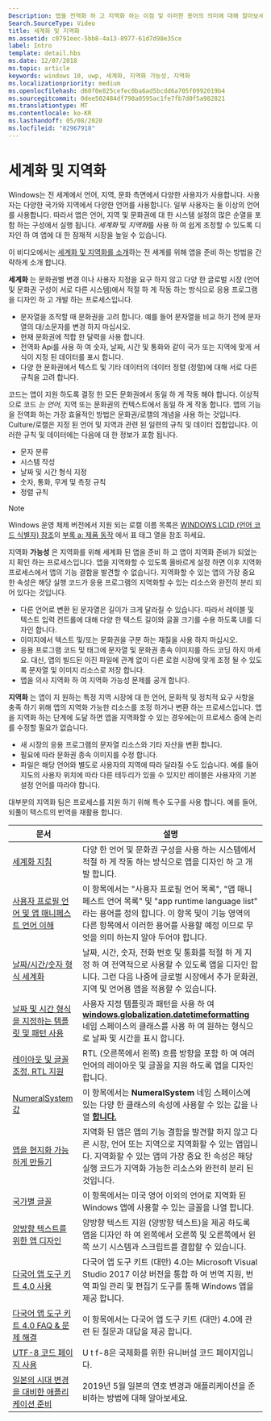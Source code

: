 ```yaml
---
Description: 앱을 전역화 하 고 지역화 하는 이점 및 이러한 용어의 의미에 대해 알아보세요.
Search.SourceType: Video
title: 세계화 및 지역화
ms.assetid: c0791eec-5bb8-4a13-8977-61d7d98e35ce
label: Intro
template: detail.hbs
ms.date: 12/07/2018
ms.topic: article
keywords: windows 10, uwp, 세계화, 지역화 가능성, 지역화
ms.localizationpriority: medium
ms.openlocfilehash: d60f0e825cefec0ba6ad5bcdd6a705f0992019b4
ms.sourcegitcommit: 0dee502484df798a0595ac1fe7fb7d0f5a982821
ms.translationtype: MT
ms.contentlocale: ko-KR
ms.lasthandoff: 05/08/2020
ms.locfileid: "82967918"
---
```

# <a name="globalization-and-localization"></a>세계화 및 지역화

Windows는 전 세계에서 언어, 지역, 문화 측면에서 다양한 사용자가 사용합니다. 사용자는 다양한 국가와 지역에서 다양한 언어를 사용합니다. 일부 사용자는 둘 이상의 언어를 사용합니다. 따라서 앱은 언어, 지역 및 문화권에 대 한 시스템 설정의 많은 순열을 포함 하는 구성에서 실행 됩니다. *세계화* 및 *지역화*를 사용 하 여 쉽게 조정할 수 있도록 디자인 하 여 앱에 대 한 잠재적 시장을 높일 수 있습니다.

이 비디오에서는 [세계화 및 지역화를 소개](https://channel9.msdn.com/Blogs/One-Dev-Minute/Introduction-to-globalization-and-localization)하는 전 세계를 위해 앱을 준비 하는 방법을 간략하게 소개 합니다.

**세계화** 는 문화권별 변경 이나 사용자 지정을 요구 하지 않고 다양 한 글로벌 시장 (언어 및 문화권 구성이 서로 다른 시스템)에서 적절 하 게 작동 하는 방식으로 응용 프로그램을 디자인 하 고 개발 하는 프로세스입니다.

- 문자열을 조작할 때 문화권을 고려 합니다. 예를 들어 문자열을 비교 하기 전에 문자열의 대/소문자를 변경 하지 마십시오.
- 현재 문화권에 적합 한 달력을 사용 합니다.
- 전역화 Api를 사용 하 여 숫자, 날짜, 시간 및 통화와 같이 국가 또는 지역에 맞게 서식이 지정 된 데이터를 표시 합니다.
- 다양 한 문화권에서 텍스트 및 기타 데이터의 데이터 정렬 (정렬)에 대해 서로 다른 규칙을 고려 합니다.

코드는 앱이 지원 하도록 결정 한 모든 문화권에서 동일 하 게 작동 해야 합니다. 이상적으로 코드 *는 언어,* 지역 또는 문화권의 컨텍스트에서 동일 하 게 작동 합니다. 앱의 기능을 전역화 하는 가장 효율적인 방법은 문화권/로캘의 개념을 사용 하는 것입니다. Culture/로캘은 지정 된 언어 및 지역과 관련 된 일련의 규칙 및 데이터 집합입니다. 이러한 규칙 및 데이터에는 다음에 대 한 정보가 포함 됩니다.

- 문자 분류
- 시스템 작성
- 날짜 및 시간 형식 지정
- 숫자, 통화, 무게 및 측정 규칙
- 정렬 규칙

>[!NOTE]
> Windows 운영 체제 버전에서 지원 되는 로캘 이름 목록은 [WINDOWS LCID (언어 코드 식별자) 참조](https://docs.microsoft.com/openspecs/windows_protocols/ms-lcid/70feba9f-294e-491e-b6eb-56532684c37f)의 [부록 a: 제품 동작](https://docs.microsoft.com/openspecs/windows_protocols/ms-lcid/a9eac961-e77d-41a6-90a5-ce1a8b0cdb9c) 에서 표 태그 열을 참조 하세요.

지역화 **가능성** 은 지역화를 위해 세계화 된 앱을 준비 하 고 앱이 지역화 준비가 되었는지 확인 하는 프로세스입니다. 앱을 지역화할 수 있도록 올바르게 설정 하면 이후 지역화 프로세스에서 앱의 기능 결함을 발견할 수 없습니다. 지역화할 수 있는 앱의 가장 중요 한 속성은 해당 실행 코드가 응용 프로그램의 지역화할 수 있는 리소스와 완전히 분리 되어 있다는 것입니다.

- 다른 언어로 변환 된 문자열은 길이가 크게 달라질 수 있습니다. 따라서 레이블 및 텍스트 입력 컨트롤에 대해 다양 한 텍스트 길이와 글꼴 크기를 수용 하도록 UI를 디자인 합니다.
- 이미지에서 텍스트 및/또는 문화권을 구분 하는 재질을 사용 하지 마십시오.
- 응용 프로그램 코드 및 태그에 문자열 및 문화권 종속 이미지를 하드 코딩 하지 마세요. 대신, 앱의 빌드된 이진 파일에 관계 없이 다른 로컬 시장에 맞게 조정 될 수 있도록 문자열 및 이미지 리소스로 저장 합니다.
- 앱을 의사 지역화 하 여 지역화 가능성 문제를 공개 합니다.

**지역화** 는 앱이 지 원하는 특정 지역 시장에 대 한 언어, 문화적 및 정치적 요구 사항을 충족 하기 위해 앱의 지역화 가능한 리소스를 조정 하거나 변환 하는 프로세스입니다. 앱을 지역화 하는 단계에 도달 하면 앱을 지역화할 수 있는 경우에는이 프로세스 중에 논리를 수정할 필요가 없습니다.

- 새 시장의 응용 프로그램의 문자열 리소스와 기타 자산을 변환 합니다.
- 필요에 따라 문화권 종속 이미지를 수정 합니다.
- 파일은 해당 언어와 별도로 사용자의 지역에 따라 달라질 수도 있습니다. 예를 들어 지도의 사용자 위치에 따라 다른 테두리가 있을 수 있지만 레이블은 사용자의 기본 설정 언어를 따라야 합니다.

대부분의 지역화 팀은 프로세스를 지원 하기 위해 특수 도구를 사용 합니다. 예를 들어, 되풀이 텍스트의 번역을 재활용 합니다.

| 문서 | 설명 |
|---------|-------------|
| [세계화 지침](guidelines-and-checklist-for-globalizing-your-app.md) | 다양 한 언어 및 문화권 구성을 사용 하는 시스템에서 적절 하 게 작동 하는 방식으로 앱을 디자인 하 고 개발 합니다. |
| [사용자 프로필 언어 및 앱 매니페스트 언어 이해](manage-language-and-region.md) | 이 항목에서는 "사용자 프로필 언어 목록", "앱 매니페스트 언어 목록" 및 "app runtime language list" 라는 용어를 정의 합니다. 이 항목 및이 기능 영역의 다른 항목에서 이러한 용어를 사용할 예정 이므로 무엇을 의미 하는지 알아 두어야 합니다. |
| [날짜/시간/숫자 형식 세계화](use-global-ready-formats.md) | 날짜, 시간, 숫자, 전화 번호 및 통화를 적절 하 게 지정 하 여 전역적으로 사용할 수 있도록 앱을 디자인 합니다. 그런 다음 나중에 글로벌 시장에서 추가 문화권, 지역 및 언어용 앱을 적용할 수 있습니다. |
| [날짜 및 시간 형식을 지정하는 템플릿 및 패턴 사용](use-patterns-to-format-dates-and-times.md) | 사용자 지정 템플릿과 패턴을 사용 하 여 [**windows.globalization.datetimeformatting**](/uwp/api/windows.globalization.datetimeformatting?branch=live) 네임 스페이스의 클래스를 사용 하 여 원하는 형식으로 날짜 및 시간을 표시 합니다. |
| [레이아웃 및 글꼴 조정, RTL 지원](adjust-layout-and-fonts--and-support-rtl.md) | RTL (오른쪽에서 왼쪽) 흐름 방향을 포함 하 여 여러 언어의 레이아웃 및 글꼴을 지원 하도록 앱을 디자인 합니다. |
| [NumeralSystem 값](glob-numeralsystem-values.md) | 이 항목에서는 **NumeralSystem** 네임 스페이스에 있는 다양 한 클래스의 속성에 사용할 수 있는 값을 나열 [**합니다.**](/uwp/api/windows.globalization?branch=live) |
| [앱을 현지화 가능하게 만들기](prepare-your-app-for-localization.md) | 지역화 된 앱은 앱의 기능 결함을 발견할 하지 않고 다른 시장, 언어 또는 지역으로 지역화할 수 있는 앱입니다. 지역화할 수 있는 앱의 가장 중요 한 속성은 해당 실행 코드가 지역화 가능한 리소스와 완전히 분리 된 것입니다. |
| [국가별 글꼴](loc-international-fonts.md) | 이 항목에서는 미국 영어 이외의 언어로 지역화 된 Windows 앱에 사용할 수 있는 글꼴을 나열 합니다. |
| [양방향 텍스트를 위한 앱 디자인](design-for-bidi-text.md) | 양방향 텍스트 지원 (양방향 텍스트)을 제공 하도록 앱을 디자인 하 여 왼쪽에서 오른쪽 및 오른쪽에서 왼쪽 쓰기 시스템과 스크립트를 결합할 수 있습니다. |
| [다국어 앱 도구 키트 4.0 사용](use-mat.md) | 다국어 앱 도구 키트 (대만) 4.0는 Microsoft Visual Studio 2017 이상 버전을 통합 하 여 번역 지원, 번역 파일 관리 및 편집기 도구를 통해 Windows 앱을 제공 합니다. |
| [다국어 앱 도구 키트 4.0 FAQ & 문제 해결](mat-faq-troubleshooting.md) | 이 항목에서는 다국어 앱 도구 키트 (대만) 4.0에 관련 된 질문과 대답을 제공 합니다. |
| [UTF-8 코드 페이지 사용](use-utf8-code-page.md) | U t f-8은 국제화를 위한 유니버설 코드 페이지입니다. |
| [일본의 시대 변경을 대비한 애플리케이션 준비](japanese-era-change.md) | 2019년 5월 일본의 연호 변경과 애플리케이션을 준비하는 방법에 대해 알아보세요. |
